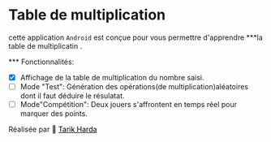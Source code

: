 ### <h1> Table de multiplication</h1> 

cette application ```Android``` est conçue pour vous permettre d'apprendre  ***la table de multiplicatin .

*** Fonctionnalités: 

- [x] Affichage de la table de multiplication du nombre saisi. 
- [ ] Mode "Test": Génération des opérations(de multiplication)aléatoires dont il faut déduire le résulatat. 
- [ ] Mode"Compétition": Deux jouers s'affrontent en temps réel pour marquer des points.

Réalisée par 📎 <a href="https://github.com/Tarik-Harda" style="color: black; text-decoration: underline;text-decoration-style: solid;">Tarik Harda</a>
